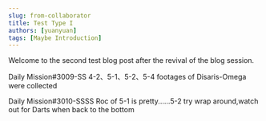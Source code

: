 ```yaml
---
slug: from-collaborator
title: Test Type I
authors: [yuanyuan]
tags: [Maybe Introduction]
---
```


Welcome to the second test blog post after the revival of the blog session.

Daily Mission#3009-SS 4-2、5-1、5-2、5-4 footages of Disaris-Omega were collected

Daily Mission#3010-SSSS Roc of 5-1 is pretty......5-2 try wrap around,watch out for Darts when back to the bottom
